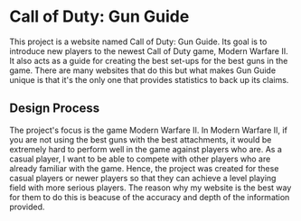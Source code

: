 # Call of Duty: Gun Guide
This project is a website named Call of Duty: Gun Guide. Its goal is to introduce new players to the newest Call of Duty game, Modern Warfare II. It also acts as a guide for creating the best set-ups for the best guns in the game. There are many websites that do this but what makes Gun Guide unique is that it's the only one that provides statistics to back up its claims. 

## Design Process
The project's focus is the game Modern Warfare II. In Modern Warfare II, if you are not using the best guns with the best attachments, it would be extremely hard to perform well in the game against players who are. As a casual player, I want to be able to compete with other players who are already familiar with the game. Hence, the project was created for these casual players or newer players so that they can achieve a level playing field with more serious players. The reason why my website is the best way for them to do this is beacuse of the accuracy and depth of the information provided. 